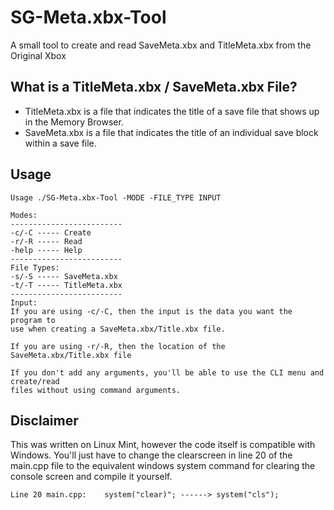 # SG-Meta.xbx-Tool
A small tool to create and read SaveMeta.xbx and TitleMeta.xbx from the Original Xbox
## What is a TitleMeta.xbx / SaveMeta.xbx File?
- TitleMeta.xbx is a file that indicates the title of a save file that shows up in the Memory Browser.
- SaveMeta.xbx is a file that indicates the title of an individual save block within a save file. 
## Usage
```
Usage ./SG-Meta.xbx-Tool -MODE -FILE_TYPE INPUT

Modes:
-------------------------
-c/-C ----- Create
-r/-R ----- Read
-help ----- Help
-------------------------
File Types:
-s/-S ----- SaveMeta.xbx
-t/-T ----- TitleMeta.xbx
-------------------------
Input:
If you are using -c/-C, then the input is the data you want the program to 
use when creating a SaveMeta.xbx/Title.xbx file.

If you are using -r/-R, then the location of the SaveMeta.xbx/Title.xbx file

If you don't add any arguments, you'll be able to use the CLI menu and create/read
files without using command arguments.
```
## Disclaimer
This was written on Linux Mint, however the code itself is compatible with Windows. You'll just have to change the clearscreen in line 20 of the main.cpp file to the equivalent windows system command for clearing the console screen and compile it yourself.

```
Line 20 main.cpp:    system("clear)"; ------> system("cls");
```
